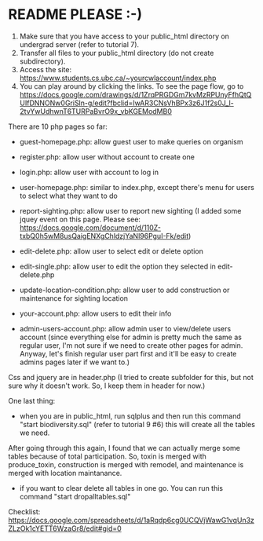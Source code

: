 # README PLEASE :-)
1. Make sure that you have access to your public_html directory on undergrad server (refer to tutorial 7).
2. Transfer all files to your public_html directory (do not create subdirectory). 
3. Access the site: https://www.students.cs.ubc.ca/~yourcwlaccount/index.php
4. You can play around by clicking the links. 
To see the page flow, go to https://docs.google.com/drawings/d/1ZrqPRGDGm7kvMzRPUnyFfhQtQUIfDNNONw0GriSln-g/edit?fbclid=IwAR3CNsVhBPx3z6J1f2s0J_l-2tvYwUdhwnT6TURPaBvrO9x_vbKGEModMB0

There are 10 php pages so far:
- guest-homepage.php: allow guest user to make queries on organism
- register.php: allow user without account to create one
- login.php: allow user with account to log in
- user-homepage.php: similar to index.php, except there's menu for users to select what they want to do
- report-sighting.php: allow user to report new sighting
(I added some jquey event on this page. Please see: https://docs.google.com/document/d/110Z-txbQ0h5wM8usQaigENXgChldzjYaNl96PguI-Fk/edit)

- edit-delete.php: allow user to select edit or delete option
- edit-single.php: allow user to edit the option they selected in edit-delete.php
- update-location-condition.php: allow user to add construction or maintenance for sighting location
- your-account.php: allow users to edit their info
- admin-users-account.php: allow admin user to view/delete users account
(since everything else for admin is pretty much the same as regular user, I'm not sure if we need to create other pages for admin. 
Anyway, let's finish regular user part first and it'll be easy to create admins pages later if we want to.)

Css and jquery are in header.php (I tried to create subfolder for this, but not sure why it doesn't work. So, I keep them in header for now.)

One last thing:
- when you are in public_html, run sqlplus and then run this command "start biodiversity.sql" (refer to tutorial 9 #6)
this will create all the tables we need.

After going through this again, I found that we can actually merge some tables because of total participation.
So, toxin is merged with produce_toxin, construction is merged with remodel, and maintenance is merged with location maintanance.

- if you want to clear delete all tables in one go. You can run this command "start dropalltables.sql"

Checklist: https://docs.google.com/spreadsheets/d/1aRqdp6cg0UCQVjWawG1vqUn3zZLzOk1cYETT6WzaGr8/edit#gid=0

